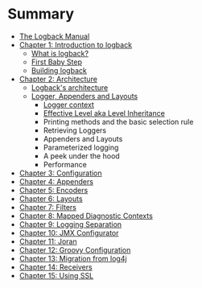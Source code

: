# Summary

* [The Logback Manual](README.md)
* [Chapter 1: Introduction to logback](chapter-1-introduction-to-logback.md)
  * [What is logback?](chapter-1-introduction-to-logback/what-is-logback.md)
  * [First Baby Step](chapter-1-introduction-to-logback/first-baby-step.md)
  * [Building logback](chapter-1-introduction-to-logback/building-logback.md)
* [Chapter 2: Architecture](chapter-2-architecture.md)
  * [Logback's architecture](chapter-2-architecture/logbacks-architecture.md)
  * [Logger, Appenders and Layouts](chapter-2-architecture/logger-appenders-and-layouts.md)
    * [Logger context](chapter-2-architecture/logger-appenders-and-layouts/logger-context.md)
    * [Effective Level aka Level Inheritance](chapter-2-architecture/logger-appenders-and-layouts/effective-level-aka-level-inheritance.md)
    * Printing methods and the basic selection rule
    * Retrieving Loggers
    * Appenders and Layouts
    * Parameterized logging
    * A peek under the hood
    * Performance
* [Chapter 3: Configuration](chapter-3-configuration.md)
* [Chapter 4: Appenders](chapter-4-appenders.md)
* [Chapter 5: Encoders](chapter-5-encoders.md)
* [Chapter 6: Layouts](chapter-6-layouts.md)
* [Chapter 7: Filters](chapter-7-filters.md)
* [Chapter 8: Mapped Diagnostic Contexts](chapter-8-mapped-diagnostic-contexts.md)
* [Chapter 9: Logging Separation](chapter-9-logging-separation.md)
* [Chapter 10: JMX Configurator](chapter-10-jmx-configurator.md)
* [Chapter 11: Joran](chapter-11-joran.md)
* [Chapter 12: Groovy Configuration](chapter-12-groovy-configuration.md)
* [Chapter 13: Migration from log4j](chapter-13-migration-from-log4j.md)
* [Chapter 14: Receivers](chapter-14-receivers.md)
* [Chapter 15: Using SSL](chapter-15-using-ssl.md)

